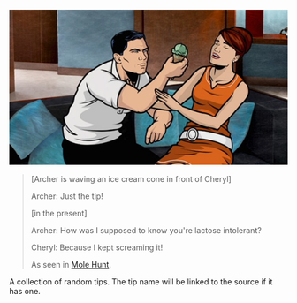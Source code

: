 [![Just The Tip](https://github.com/dylanegan/just-the-tip/raw/master/just-the-tip.jpg)](http://www.youtube.com/watch?v=k3-zaTr6OUo)

> [Archer is waving an ice cream cone in front of Cheryl]
>
> Archer: Just the tip!
>
> [in the present]
>
> Archer: How was I supposed to know you're lactose intolerant?
>
> Cheryl: Because I kept screaming it!
>
> As seen in [Mole Hunt](http://en.wikipedia.org/wiki/Mole_Hunt).

A collection of random tips. The tip name will be linked to the source if it has one.
